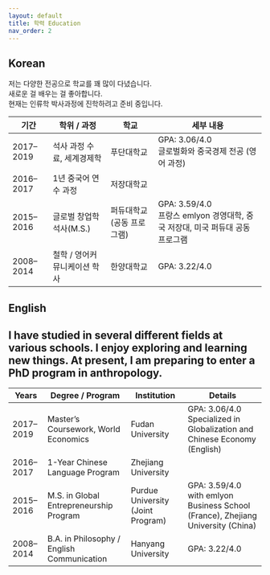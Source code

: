 ```yaml
---
layout: default
title: 학력 Education
nav_order: 2
---
```

## Korean
저는 다양한 전공으로 학교를 꽤 많이 다녔습니다.  
새로운 걸 배우는 걸 좋아합니다.  
현재는 인류학 박사과정에 진학하려고 준비 중입니다.  

| 기간        | 학위 / 과정                                | 학교                         | 세부 내용 |
|-------------|-------------------------------------------|------------------------------|-----------|
| 2017–2019   | 석사 과정 수료, 세계경제학                 | 푸단대학교                   | GPA: 3.06/4.0<br>글로벌화와 중국경제 전공 (영어 과정) |
| 2016–2017   | 1년 중국어 연수 과정                       | 저장대학교                   |           |
| 2015–2016   | 글로벌 창업학 석사(M.S.)                   | 퍼듀대학교 (공동 프로그램)    | GPA: 3.59/4.0<br>프랑스 emlyon 경영대학, 중국 저장대, 미국 퍼듀대 공동 프로그램 |
| 2008–2014   | 철학 / 영어커뮤니케이션 학사               | 한양대학교                   | GPA: 3.22/4.0 |

## English
I have studied in several different fields at various schools.
I enjoy exploring and learning new things.
At present, I am preparing to enter a PhD program in anthropology.
---
| Years       | Degree / Program                          | Institution                        | Details                                  |
|-------------|-------------------------------------------|------------------------------------|------------------------------------------|
| 2017–2019   | Master’s Coursework, World Economics      | Fudan University                   | GPA: 3.06/4.0<br>Specialized in Globalization and Chinese Economy (English) |
| 2016–2017   | 1-Year Chinese Language Program           | Zhejiang University                |                                          |
| 2015–2016   | M.S. in Global Entrepreneurship Program   | Purdue University (Joint Program)  | GPA: 3.59/4.0<br>with emlyon Business School (France), Zhejiang University (China) |
| 2008–2014   | B.A. in Philosophy / English Communication | Hanyang University                 | GPA: 3.22/4.0 |
